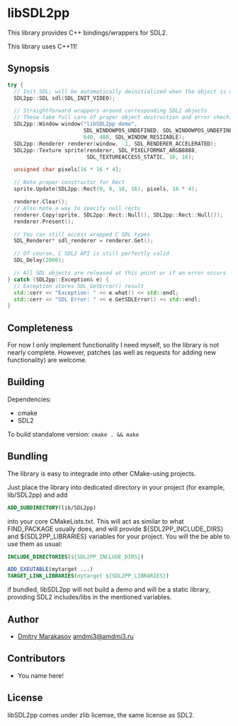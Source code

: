 # libSDL2pp #

This library provides C++ bindings/wrappers for SDL2.

This library uses C++11!

## Synopsis ##

```c++
try {
  // Init SDL; will be automatically deinitialized when the object is destroyed
  SDL2pp::SDL sdl(SDL_INIT_VIDEO);

  // Straightforward wrappers around corresponding SDL2 objects
  // These take full care of proper object destruction and error checking
  SDL2pp::Window window("libSDL2pp demo",
                        SDL_WINDOWPOS_UNDEFINED, SDL_WINDOWPOS_UNDEFINED,
                        640, 480, SDL_WINDOW_RESIZABLE);
  SDL2pp::Renderer renderer(window, -1, SDL_RENDERER_ACCELERATED);
  SDL2pp::Texture sprite(renderer, SDL_PIXELFORMAT_ARGB8888,
                         SDL_TEXTUREACCESS_STATIC, 16, 16);

  unsigned char pixels[16 * 16 * 4];

  // Note proper constructor for Rect
  sprite.Update(SDL2pp::Rect(0, 0, 16, 16), pixels, 16 * 4);

  renderer.Clear();
  // Also note a way to specify null rects
  renderer.Copy(sprite, SDL2pp::Rect::Null(), SDL2pp::Rect::Null());
  renderer.Present();

  // You can still access wrapped C SDL types
  SDL_Renderer* sdl_renderer = renderer.Get();

  // Of course, C SDL2 API is still perfectly valid
  SDL_Delay(2000);

  // All SDL objects are released at this point or if an error occurs
} catch (SDL2pp::Exception& e) {
  // Exception stores SDL_GetError() result
  std::cerr << "Exception: " << e.what() << std::endl;
  std::cerr << "SDL Error: " << e.GetSDLError() << std::endl;
}
```

## Completeness ##

For now I only implement functionality I need myself, so the library
is not nearly complete. However, patches (as well as requests for
adding new functionality) are welcome.

## Building ##

Dependencies:
- cmake
- SDL2

To build standalone version:
```cmake . && make```

## Bundling ##

The library is easy to integrade into other CMake-using projects.

Just place the library into dedicated directory in your project
(for example, lib/SDL2pp) and add

```cmake
ADD_SUBDIRECTORY(lib/SDL2pp)
```
into your core CMakeLists.txt. This will act as similar to what
FIND_PACKAGE usually does, and will provide ${SDL2PP_INCLUDE_DIRS}
and ${SDL2PP_LIBRARIES} variables for your project. You will the
be able to use them as usual:

```cmake
INCLUDE_DIRECTORIES(${SDL2PP_INCLUDE_DIRS})

ADD_EXEUTABLE(mytarget ...)
TARGET_LINK_LIBRARIES(mytarget ${SDL2PP_LIBRARIES})
```

if bundled, libSDL2pp will not build a demo and will be a static
library, providing SDL2 includes/libs in the mentioned variables.

## Author ##

* [Dmitry Marakasov](https://github.com/AMDmi3) <amdmi3@amdmi3.ru>

## Contributors ##

* You name here!

## License ##

libSDL2pp comes under zlib licemse, the same license as SDL2.
